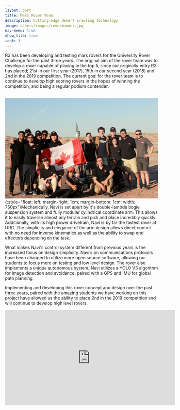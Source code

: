 ```yaml
---
layout: post
title: Mars Rover Team
description: Cutting-edge desert crawling technology
image: assets/images/roverbanner.jpg
nav-menu: true
show_tile: true
rank: 3
---
```


R3 has been developing and testing mars rovers for the University Rover Challenge for the past three years. The original aim of the rover team was to develop a rover capable of placing in the top 5, since our originally entry R3 has placed; 21st in our first year (2017), 15th in our second year (2018) and 2nd  in the 2019 competition. The current goal for the rover team is to continue to develop high scoring rovers in the hopes of winning the competition, and being a regular podium contender. 

<br />![RoboSub Team at Competition](assets/images/rover1.jpg){:style="float: left; margin-right: 1cm; margin-bottom: 1cm; width: 750px"}Mechanically, Navi is set apart by it's double-lambda bogie suspension system and fully modular cylindrical coordinate arm. This allows it to easily traverse almost any terrain and pick and place incredibly quickly. Additionally, with its high power drivetrain, Navi is by far the fastest rover at URC. The simplicity and elegance of the arm design allows direct control with no need for inverse kinematics as well as the ability to swap end effectors depending on the task.

What makes Navi's control system different from previous years is the increased focus on design simplicity. Navi’s on communications protocols have been changed to utilize more open source software, allowing our students to focus more on testing and low level design. The rover also implements a unique autonomous system, Navi utilizes a YOLO V3 algorithm for image detection and avoidance, paired with a GPS and IMU for global path planning. 

Implementing and developing this rover concept and design over the past three years, paired with the amazing students we have working on this project have allowed us the ability to place 2nd  in the 2019 competition and will continue to develop high level rovers.

<iframe width="560" height="315" src="https://www.youtube.com/embed/HChMw8dtmZw" frameborder="0" allow="accelerometer; autoplay; encrypted-media; gyroscope; picture-in-picture" allowfullscreen></iframe>
